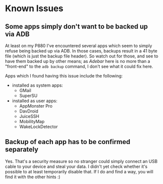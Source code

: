 # Known Issues

## Some apps simply don't want to be backed up via ADB
At least on my P880 I've encountered several apps which seem to simply refuse
being backed up via ADB. In those cases, backups result in a 41 byte file (which
is just the backup file header). So watch out for those, and see to have them
backed up by other means; as *Adebar* here is no more than a "front-end" to the
`adb backup` command, I don't see what it could fix here.

Apps which I found having this issue include the following:

* installed as system apps:
  - GMail
  - SuperSU
* installed as user apps:
  - AppMonster Pro
  - DavDroid
  - JuiceSSH
  - MobilityMap
  - WakeLockDetector


## Backup of each app has to be confirmed separately
Yes. That's a security measure so no stranger could simply connect an USB cable
to your device and steal your data. I didn't yet check whether it's possible to
at least temporarily disable that. If I do and find a way, you will find it with
the other hints :)
